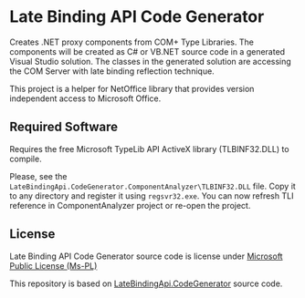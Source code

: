 # Late Binding API Code Generator

Creates .NET proxy components from COM+ Type Libraries. 
The components will be created as C# or VB.NET source code in a generated Visual Studio solution. 
The classes in the generated solution are accessing the COM Server with late binding reflection technique.

This project is a helper for NetOffice library that provides version independent access to Microsoft Office.


## Required Software

Requires the free Microsoft TypeLib API ActiveX library (TLBINF32.DLL) to compile.

Please, see the `LateBindingApi.CodeGenerator.ComponentAnalyzer\TLBINF32.DLL` file.
Copy it to any directory and register it using `regsvr32.exe`.
You can now refresh TLI reference in ComponentAnalyzer project or re-open the project.


## License

Late Binding API Code Generator source code is license under [Microsoft Public License (Ms-PL)](LICENSE.txt)

This repository is based on [LateBindingApi.CodeGenerator](https://latebindingapi.codeplex.com/) source code.